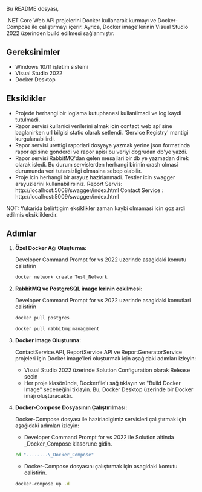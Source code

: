 ﻿
Bu README dosyası, 

.NET Core Web API projelerini Docker kullanarak kurmayı ve Docker-Compose ile çalıştırmayı içerir.
Ayrıca, Docker image'lerinin Visual Studio 2022 üzerinden build edilmesi sağlanmıştır.

## Gereksinimler

- Windows 10/11 işletim sistemi
- Visual Studio 2022
- Docker Desktop


## Eksiklikler
    
- Projede herhangi bir loglama kutuphanesi kullanilmadi ve log kaydi tutulmadi.
- Rapor servisi kullanici verilerini almak icin contact web api'sine baglanirken url bilgisi static olarak setlendi. 'Service Registry' mantigi kurgulanabilirdi.
- Rapor servisi urettigi raporlari dosyaya yazmak yerine json formatinda rapor apisine gonderdi ve rapor apisi bu veriyi dogrudan db'ye yazdi.
- Rapor servisi RabbitMQ'dan gelen mesajlari bir db ye yazmadan direk olarak isledi. Bu durum servislerden herhangi birinin crash olmasi durumunda veri tutarsizligi olmasina sebep olabilir.
- Proje icin herhangi bir arayuz hazirlanmadi. Testler icin swagger arayuzlerini kullanabilirsiniz. 
    Report Servis: http://localhost:5008/swagger/index.html
    Contact Service : http://localhost:5009/swagger/index.html   


NOT: Yukarida belirttigim eksiklikler zaman kaybi olmamasi icin goz ardi edilmis eksikliklerdir. 


## Adımlar

1. **Özel Docker Ağı Oluşturma:**
  
    Developer Command Prompt for vs 2022 uzerinde asagidaki komutu calistirin
 
   ```bash
   docker network create Test_Network
   ```

2. **RabbitMQ ve PostgreSQL image lerinin cekilmesi:**

   Developer Command Prompt for vs 2022 uzerinde asagidaki komutlari calistirin

   ```bash
   docker pull postgres
   ```

   ```bash
   docker pull rabbitmq:management
   ```

3. **Docker Image Oluşturma:**

    ContactService.API, ReportService.API ve ReportGeneratorService projeleri için Docker image'leri oluşturmak için aşağıdaki adımları izleyin:

    - Visual Studio 2022 üzerinde Solution Configuration olarak Release secin
    - Her proje klasöründe, Dockerfile'ı sağ tıklayın ve "Build Docker Image" seçeneğini tiklayin. Bu, Docker Desktop üzerinde bir Docker imajı oluşturacaktır.

4. **Docker-Compose Dosyasının Çalıştırılması:**

    Docker-Compose dosyası ile hazirladigimiz servisleri çalıştırmak için aşağıdaki adımları izleyin:

    - Developer Command Prompt for vs 2022 ile Solution altinda _Docker_Compose klasorune gidin.
    
    ```bash
    cd "........\_Docker_Compose"
    ```    
    
    - Docker-Compose dosyasını çalıştırmak için asagidaki komutu calistirin.
    
     ```bash
     docker-compose up -d
     ```


